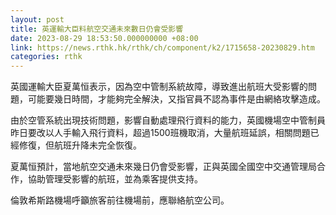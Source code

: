 ```yaml
---
layout: post
title: 英運輸大臣料航空交通未來數日仍會受影響
date: 2023-08-29 18:53:50.000000000 +08:00
link: https://news.rthk.hk/rthk/ch/component/k2/1715658-20230829.htm
categories: rthk
---
```


英國運輸大臣夏萬恒表示，因為空中管制系統故障，導致進出航班大受影響的問題，可能要幾日時間，才能夠完全解決，又指官員不認為事件是由網絡攻擊造成。

由於空管系統出現技術問題，影響自動處理飛行資料的能力，英國機場空中管制員昨日要改以人手輸入飛行資料，超過1500班機取消，大量航班延誤，相關問題已經修復，但航班升降未完全恢復。

夏萬恒預計，當地航空交通未來幾日仍會受影響，正與英國全國空中交通管理局合作，協助管理受影響的航班，並為乘客提供支持。

倫敦希斯路機場呼籲旅客前往機場前，應聯絡航空公司。
